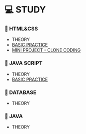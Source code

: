 # 💻 STUDY


### 📄 HTML&CSS
* THEORY
* [BASIC PRACTICE](https://github.com/silverywaves/IT_ACADEMY/tree/8dbbd47b1e3633a645281ec5bf5568bf8f2b7bd8/HTML_CSS/BASIC%20PRACTICE)
* [MINI PROJECT - CLONE CODING](https://github.com/silverywaves/IT_ACADEMY/tree/ff868abeee1fda50d45f12fe141c5a746f211bd0/HTML_CSS/PROJECTS_CLON)


### 📄 JAVA SCRIPT
* THEORY
* [BASIC PRACTICE](https://github.com/silverywaves/IT_ACADEMY/tree/b77c0ec891bb68db8c4891be51fc6f60eab55b9e/JAVA_SCRIPT/%EA%B8%B0%EC%B4%88%EB%AC%B8%EB%B2%95) 


### 📄 DATABASE
* THEORY
  

### 📄 JAVA
* THEORY
